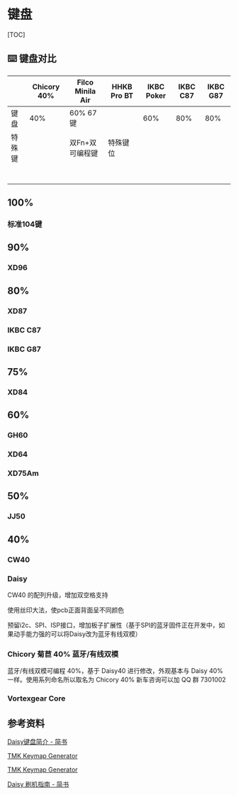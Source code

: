 # 键盘

[TOC]

## ⌨️ 键盘对比

|      |Chicory 40% | Filco Minila Air | HHKB Pro BT | IKBC Poker | IKBC C87 | IKBC G87 |
| ---- |----------- | -------- | ----------- | ---------- | -------- | -------- |
| 键盘 |40%         | 60% 67键 |             | 60%        | 80%      | 80%      |
| 特殊键 |            | 双Fn+双可编程键 | 特殊键位 |            |          |          |
|      |            |          |             |            |          |          |
|      |            |          |             |            |          |          |
|      |            |          |             |            |          |          |
|      |            |          |             |            |          |          |
|      |            |          |             |            |          |          |
|      |            |          |             |            |          |          |
|      |            |          |             |            |          |          |



## 100%

### 标准104键

## 90%

### XD96

## 80%

### XD87

### IKBC C87

### IKBC G87

## 75%

### XD84


## 60%

### GH60

### XD64

### XD75Am

## 50%

### JJ50


## 40%



### CW40



### Daisy

CW40 的配列升级，增加双空格支持

使用丝印大法，使pcb正面背面呈不同颜色

预留i2c、SPI、ISP接口，增加板子扩展性（基于SPI的蓝牙固件正在开发中，如果动手能力强的可以将Daisy改为蓝牙有线双模）

### Chicory 菊苣 40% 蓝牙/有线双模

蓝牙/有线双模可编程 40%，基于 Daisy40 进行修改，外观基本与 Daisy 40% 一样。使用系列命名所以取名为 Chicory 40% 新车咨询可以加 QQ 群 7301002



### Vortexgear Core



## 参考资料

[Daisy键盘简介 - 简书](https://www.jianshu.com/p/ee834787c5eb)

[TMK Keymap Generator](https://kai.tkg.io/)

[TMK Keymap Generator](http://yang.tkg.io/)


[Daisy 刷机指南 - 简书](https://www.jianshu.com/p/1602dbb75e39)
